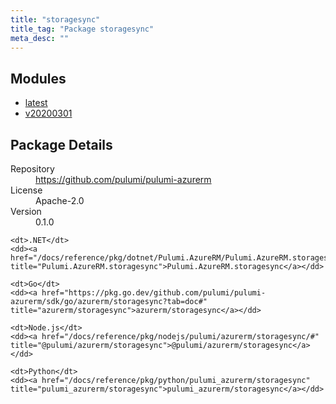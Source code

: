 ```yaml
---
title: "storagesync"
title_tag: "Package storagesync"
meta_desc: ""
---
```


<!-- WARNING: this file was generated by Pulumi Docs Generator. -->
<!-- Do not edit by hand unless you're certain you know what you are doing! -->



<h2 id="modules">Modules</h2>
<ul class="api">
    <li><a href="latest/" title="latest"><span class="symbol module"></span>latest</a></li>
    <li><a href="v20200301/" title="v20200301"><span class="symbol module"></span>v20200301</a></li>
</ul>

<h2 id="package-details">Package Details</h2>
<dl class="package-details">
	<dt>Repository</dt>
	<dd><a href="https://github.com/pulumi/pulumi-azurerm">https://github.com/pulumi/pulumi-azurerm</a></dd>
	<dt>License</dt>
	<dd>Apache-2.0</dd>
	<dt>Version</dt>
	<dd>0.1.0</dd>
</dl>



<dl class="tabular">

    <dt>.NET</dt>
    <dd><a href="/docs/reference/pkg/dotnet/Pulumi.AzureRM/Pulumi.AzureRM.storagesync.html" title="Pulumi.AzureRM.storagesync">Pulumi.AzureRM.storagesync</a></dd>

    <dt>Go</dt>
    <dd><a href="https://pkg.go.dev/github.com/pulumi/pulumi-azurerm/sdk/go/azurerm/storagesync?tab=doc#" title="azurerm/storagesync">azurerm/storagesync</a></dd>

    <dt>Node.js</dt>
    <dd><a href="/docs/reference/pkg/nodejs/pulumi/azurerm/storagesync/#" title="@pulumi/azurerm/storagesync">@pulumi/azurerm/storagesync</a></dd>

    <dt>Python</dt>
    <dd><a href="/docs/reference/pkg/python/pulumi_azurerm/storagesync" title="pulumi_azurerm/storagesync">pulumi_azurerm/storagesync</a></dd>

</dl>

